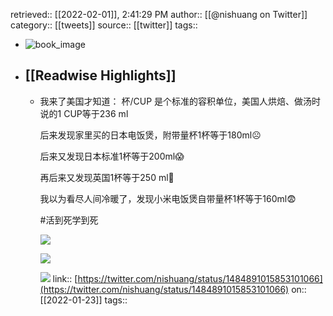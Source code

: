 retrieved:: [[2022-02-01]], 2:41:29 PM
              author:: [[@nishuang on Twitter]]
              category:: [[tweets]]
              source:: [[twitter]]
              tags::

- ![book_image](https://pbs.twimg.com/profile_images/1615204555/bg_green_300x300.jpg)
- ## [[Readwise Highlights]]
	- 我来了美国才知道： 杯/CUP 是个标准的容积单位，美国人烘焙、做汤时说的1 CUP等于236 ml
	  
	  后来发现家里买的日本电饭煲，附带量杯1杯等于180ml☹️
	  
	  后来又发现日本标准1杯等于200ml😱
	  
	  再后来又发现英国1杯等于250 ml🥲
	  
	  我以为看尽人间冷暖了，发现小米电饭煲自带量杯1杯等于160ml😨
	  
	  #活到死学到死 
	  
	  ![](https://pbs.twimg.com/media/FJtkghqXoAcx3-o.jpg) 
	  
	  ![](https://pbs.twimg.com/media/FJtkghiX0AMDhxL.jpg) 
	  
	  ![](https://pbs.twimg.com/media/FJtkgiAWUAMiNtD.jpg)
	                link:: [https://twitter.com/nishuang/status/1484891015853101066](https://twitter.com/nishuang/status/1484891015853101066)
	                on:: [[2022-01-23]]
	                tags::